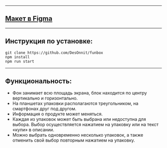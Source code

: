 ___
## [Макет в Figma](https://www.figma.com/file/uEnAfwBQOSB1TBejd62WVK/prototype)
___
## Инструкция по установке: 

```
git clone https://github.com/DesOnnit/funbox
npm install
npm run start
```
___
## Функциональность:
* Фон занимает всю площадь экрана, блок находится по центру вертикально и горизонтально. 
* На планшетах упаковки располагаются треугольником, на смартфонах друг под другом. 
* Информация о продукте может меняться. 
* Каждая из упаковок может быть выбрана или недоступна для выбора. Выбор осуществляется нажатием на упаковку или на текст «купи» в описании. 
* Можно выбрать одновременно несколько упаковок, а также отменить свой выбор повторным нажатием на упаковку. 
